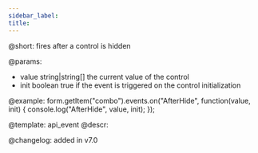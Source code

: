 ```yaml
---
sidebar_label:
title:
---          
```


@short: fires after a control is hidden
 

@params:
- value     string|string[]     the current value of the control
- init      boolean     true if the event is triggered on the control initialization


@example:
form.getItem("combo").events.on("AfterHide", function(value, init) {
    console.log("AfterHide", value, init);
});


@template: api_event
@descr:

@changelog: added in v7.0
